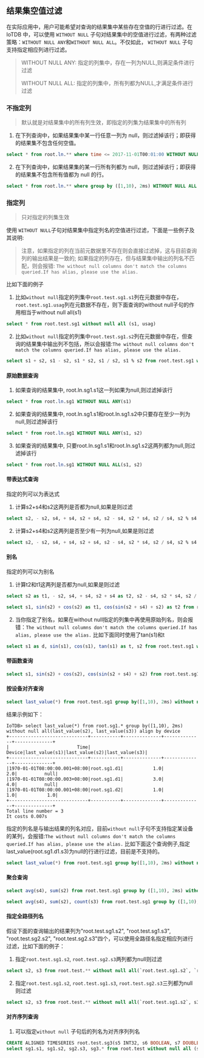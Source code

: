 <!--

    Licensed to the Apache Software Foundation (ASF) under one
    or more contributor license agreements.  See the NOTICE file
    distributed with this work for additional information
    regarding copyright ownership.  The ASF licenses this file
    to you under the Apache License, Version 2.0 (the
    "License"); you may not use this file except in compliance
    with the License.  You may obtain a copy of the License at
    
        http://www.apache.org/licenses/LICENSE-2.0
    
    Unless required by applicable law or agreed to in writing,
    software distributed under the License is distributed on an
    "AS IS" BASIS, WITHOUT WARRANTIES OR CONDITIONS OF ANY
    KIND, either express or implied.  See the License for the
    specific language governing permissions and limitations
    under the License.

-->

## 结果集空值过滤

在实际应用中，用户可能希望对查询的结果集中某些存在空值的行进行过滤。在 IoTDB 中，可以使用  `WITHOUT NULL`  子句对结果集中的空值进行过滤，有两种过滤策略：`WITHOUT NULL ANY`和`WITHOUT NULL ALL`。不仅如此， `WITHOUT NULL`  子句支持指定相应列进行过滤。

> WITHOUT NULL ANY: 指定的列集中，存在一列为NULL,则满足条件进行过滤
> 
> WITHOUT NULL ALL: 指定的列集中，所有列都为NULL,才满足条件进行过滤

### 不指定列

> 默认就是对结果集中的所有列生效，即指定的列集为结果集中的所有列

1. 在下列查询中，如果结果集中某一行任意一列为 null，则过滤掉该行；即获得的结果集不包含任何空值。

```sql
select * from root.ln.** where time <= 2017-11-01T00:01:00 WITHOUT NULL ANY
```

2. 在下列查询中，如果结果集的某一行所有列都为 null，则过滤掉该行；即获得的结果集不包含所有值都为 null 的行。

```sql
select * from root.ln.** where group by ([1,10), 2ms) WITHOUT NULL ALL
```

### 指定列

> 只对指定的列集生效

使用 `WITHOUT NULL`子句对结果集中指定列名的空值进行过滤，下面是一些例子及其说明:

> 注意，如果指定的列在当前元数据里不存在则会直接过滤掉，这与目前查询列的输出结果是一致的;
> 如果指定的列存在，但与结果集中输出的列名不匹配，则会报错: `The without null columns don't match the columns queried.If has alias, please use the alias.`

比如下面的例子

1. 比如`without null`指定的列集中`root.test.sg1.s1`列在元数据中存在，`root.test.sg1.usag`列在元数据不存在，则下面查询的without null子句的作用相当于without null all(s1)

```sql
select * from root.test.sg1 without null all (s1, usag)
```

2. 比如`without null`指定的列集中`root.test.sg1.s2`列在元数据中存在，但查询的结果集中输出列不包括，所以会报错:`The without null columns don't match the columns queried.If has alias, please use the alias.`

```sql
select s1 + s2, s1 - s2, s1 * s2, s1 / s2, s1 % s2 from root.test.sg1 without null all (s1+s2, s2)
```

#### 原始数据查询

1. 如果查询的结果集中, root.ln.sg1.s1这一列如果为null,则过滤掉该行

```sql
select * from root.ln.sg1 WITHOUT NULL ANY(s1)
```

2. 如果查询的结果集中, root.ln.sg1.s1和root.ln.sg1.s2中只要存在至少一列为null,则过滤掉该行

```sql
select * from root.ln.sg1 WITHOUT NULL ANY(s1, s2)
```

3. 如果查询的结果集中, 只要root.ln.sg1.s1和root.ln.sg1.s2这两列都为null,则过滤掉该行

```sql
select * from root.ln.sg1 WITHOUT NULL ALL(s1, s2)
```

#### 带表达式查询

指定的列可以为表达式

1. 计算s2+s4和s2这两列是否都为null,如果是则过滤

```sql
select s2, - s2, s4, + s4, s2 + s4, s2 - s4, s2 * s4, s2 / s4, s2 % s4 from root.test.sg1 without null all (s2+s4, s2)
``` 

2. 计算s2+s4和s2这两列是否至少有一列为null,如果是则过滤

```sql
select s2, - s2, s4, + s4, s2 + s4, s2 - s4, s2 * s4, s2 / s4, s2 % s4 from root.test.sg1 without null any (s2+s4, s2)
``` 

#### 别名

指定的列可以为别名

1. 计算t2和t1这两列是否都为null,如果是则过滤

```sql
select s2 as t1, - s2, s4, + s4, s2 + s4 as t2, s2 - s4, s2 * s4, s2 / s4, s2 % s4 from root.test.sg1 without null all (t2, t1)
```

```sql
select s1, sin(s2) + cos(s2) as t1, cos(sin(s2 + s4) + s2) as t2 from root.test.sg1 without null all (t1, t2)
```

2. 当你指定了别名，如果在without null指定的列集中再使用原始列名，则会报错：`The without null columns don't match the columns queried.If has alias, please use the alias.` 比如下面同时使用了tan(s1)和t

```sql
select s1 as d, sin(s1), cos(s1), tan(s1) as t, s2 from root.test.sg1 without null all(d,  tan(s1), t) limit 5
```

#### 带函数查询

```sql
select s1, sin(s2) + cos(s2), cos(sin(s2 + s4) + s2) from root.test.sg1 without null all (sin(s2) + cos(s2), cos(sin(s2 + s4) + s2))
```

#### 按设备对齐查询

```sql
select last_value(*) from root.test.sg1 group by([1,10), 2ms) without null all(last_value(s2), last_value(s3)) align by device
```

结果示例如下：

```
IoTDB> select last_value(*) from root.sg1.* group by([1,10), 2ms) without null all(last_value(s2), last_value(s3)) align by device
+-----------------------------+-----------+--------------+--------------+--------------+
|                         Time|     Device|last_value(s1)|last_value(s2)|last_value(s3)|
+-----------------------------+-----------+--------------+--------------+--------------+
|1970-01-01T08:00:00.001+08:00|root.sg1.d1|           1.0|           2.0|          null|
|1970-01-01T08:00:00.003+08:00|root.sg1.d1|           3.0|           4.0|          null|
|1970-01-01T08:00:00.001+08:00|root.sg1.d2|           1.0|           1.0|           1.0|
+-----------------------------+-----------+--------------+--------------+--------------+
Total line number = 3
It costs 0.007s
```

指定的列名是与输出结果的列名对应，目前`without null`子句不支持指定某设备的某列，会报错:`The without null columns don't match the columns queried.If has alias, please use the alias.` 比如下面这个查询例子,指定last_value(root.sg1.d1.s3)为null的行进行过滤，目前是不支持的。

```sql
select last_value(*) from root.test.sg1 group by([1,10), 2ms) without null all(last_value(`root.sg1.d1.s3`)) align by device
```

#### 聚合查询

```sql
select avg(s4), sum(s2) from root.test.sg1 group by ([1,10), 2ms) without null all(sum(s2))
```

```sql
select avg(s4), sum(s2), count(s3) from root.test.sg1 group by ([1,10), 2ms) without null all(avg(s4), sum(s2))
```

#### 指定全路径列名

假设下面的查询输出的结果列为"root.test.sg1.s2", "root.test.sg1.s3", "root.test.sg2.s2", "root.test.sg2.s3"四个，可以使用全路径名指定相应列进行过滤，比如下面的例子：

1. 指定`root.test.sg1.s2`, `root.test.sg2.s3`两列都为null则过滤

```sql
select s2, s3 from root.test.** without null all(`root.test.sg1.s2`, `root.test.sg2.s3`)
```

2. 指定`root.test.sg1.s2`, `root.test.sg1.s3`, `root.test.sg2.s3`三列都为null则过滤

```sql
select s2, s3 from root.test.** without null all(`root.test.sg1.s2`, s3)
```

#### 对齐序列查询

1. 可以指定`without null` 子句后的列名为对齐序列列名

```sql
CREATE ALIGNED TIMESERIES root.test.sg3(s5 INT32, s6 BOOLEAN, s7 DOUBLE, s8 INT32)
select sg1.s1, sg1.s2, sg2.s3, sg3.* from root.test without null all (sg3.s5, sg3.s6, sg2.s3)
```